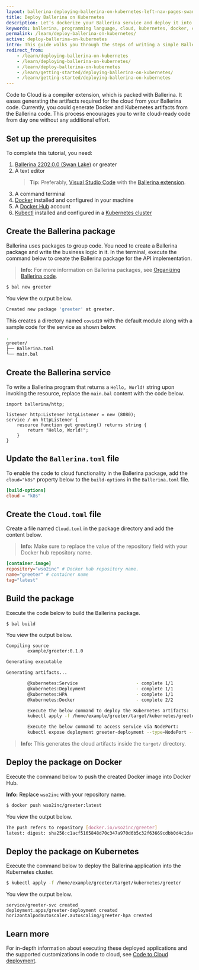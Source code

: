 ```yaml
---
layout: ballerina-deploying-ballerina-on-kubernetes-left-nav-pages-swanlake
title: Deploy Ballerina on Kubernetes
description: Let’s dockerize your Ballerina service and deploy it into Kubernetes.
keywords: ballerina, programming language, cloud, kubernetes, docker, cloud-native
permalink: /learn/deploy-ballerina-on-kubernetes/
active: deploy-ballerina-on-kubernetes
intro: This guide walks you through the steps of writing a simple Ballerina service, dockerizing the application, and deploy it in Kubernetes.
redirect_from:
    - /learn/deploying-ballerina-on-kubernetes
    - /learn/deploying-ballerina-on-kubernetes/
    - /learn/deploy-ballerina-on-kubernetes
    - /learn/getting-started/deploying-ballerina-on-kubernetes/
    - /learn/getting-started/deploying-ballerina-on-kubernetes
---
```


Code to Cloud is a compiler extension, which is packed with Ballerina. It eases generating the artifacts required for the cloud from your Ballerina code. Currently, you could generate Docker and Kubernetes artifacts from the Ballerina code. This process encourages you to write cloud-ready code from day one without any additional effort. 

## Set up the prerequisites

To complete this tutorial, you need:

1. [Ballerina 2202.0.0 (Swan Lake)](https://ballerina.io/learn/installing-ballerina/setting-up-ballerina/) or greater
2. A text editor
    >**Tip:** Preferably, [Visual Studio Code](https://code.visualstudio.com/) with the [Ballerina extension](https://marketplace.visualstudio.com/items?itemName=WSO2.ballerina).
3. A command terminal
4. [Docker](https://www.docker.com/) installed and configured in your machine
5. A [Docker Hub](https://hub.docker.com/) account
6. [Kubectl](https://kubernetes.io/docs/tasks/tools/) installed and configured in a [Kubernetes cluster](https://minikube.sigs.k8s.io/docs/start/)

## Create the Ballerina package

Ballerina uses packages to group code. You need to create a Ballerina package and write the business logic in it. In the terminal, execute the command below to create the Ballerina package for the API implementation.

> **Info:** For more information on Ballerina packages, see [Organizing Ballerina code](/learn/organizing-ballerina-code/).

```bash
$ bal new greeter
```

You view the output below.


```bash
Created new package 'greeter' at greeter.
```

This creates a directory named `covid19` with the default module along with a sample code for the service as shown below. 

```bash
.
greeter/
├── Ballerina.toml
└── main.bal
```

## Create the Ballerina service

To write a Ballerina program that returns a `Hello, World!` string upon invoking the resource, replace the `main.bal` content with the code below.

```ballerina
import ballerina/http;

listener http:Listener httpListener = new (8080);
service / on httpListener {
    resource function get greeting() returns string { 
        return "Hello, World!"; 
    }
}
```

## Update the `Ballerina.toml` file

To enable the code to cloud functionality in the Ballerina package, add the `cloud="k8s"` property below to the `build-options` in the `Ballerina.toml` file.

```toml
[build-options]
cloud = "k8s"
```

## Create the `Cloud.toml` file

Create a file named `Cloud.toml` in the package directory and add the content below. 

>**Info:** Make sure to replace the value of the repository field with your Docker hub repository name.

```toml
[container.image]
repository="wso2inc" # Docker hub repository name.
name="greeter" # container name
tag="latest"
```

## Build the package

Execute the code below to build the Ballerina package.

```ballerina
$ bal build
```

You view the output below.

```bash
Compiling source
        example/greeter:0.1.0

Generating executable

Generating artifacts...

        @kubernetes:Service                      - complete 1/1
        @kubernetes:Deployment                   - complete 1/1
        @kubernetes:HPA                          - complete 1/1
        @kubernetes:Docker                       - complete 2/2 

        Execute the below command to deploy the Kubernetes artifacts: 
        kubectl apply -f /home/example/greeter/target/kubernetes/greeter

        Execute the below command to access service via NodePort: 
        kubectl expose deployment greeter-deployment --type=NodePort --name=greeter-svc-local
```

>**Info:** This generates the cloud artifacts inside the `target/` directory.

## Deploy the package on Docker

Execute the command below to push the created Docker image into Docker Hub.

**Info:** Replace `wso2inc` with your repository name.

```bash
$ docker push wso2inc/greeter:latest
```

You view the output below.

```bash
The push refers to repository [docker.io/wso2inc/greeter]
latest: digest: sha256:c1acf5165848d70c347a970d6b5c32f63669cdbb0d4c1daca2c91cfbe32f61b2 size: 13718
```

## Deploy the package on Kubernetes

Execute the command below to deploy the Ballerina application into the Kubernetes cluster.

```bash
$ kubectl apply -f /home/example/greeter/target/kubernetes/greeter
```
You view the output below.

```ballerina
service/greeter-svc created
deployment.apps/greeter-deployment created
horizontalpodautoscaler.autoscaling/greeter-hpa created
```

## Learn more

For in-depth information about executing these deployed applications and the supported customizations in code to cloud, see [Code to Cloud deployment](/learn/run-ballerina-programs-in-the-cloud/code-to-cloud-deployment/).
 
